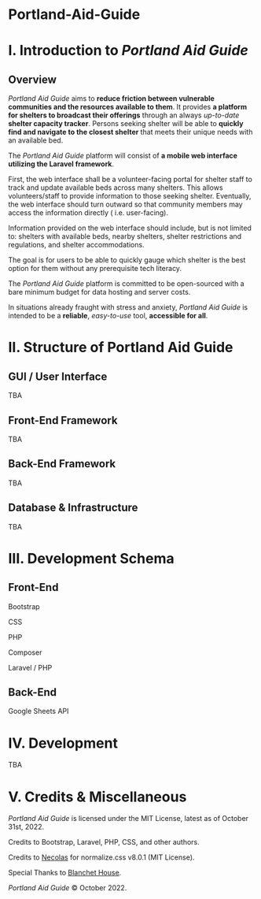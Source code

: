 # Portland-Aid-Guide

# I. Introduction to *Portland Aid Guide*

## Overview

*Portland Aid Guide* aims to **reduce friction between vulnerable communities and the resources available to them**. It provides **a platform for shelters to broadcast their offerings** through an always *up-to-date* **shelter capacity tracker**. Persons seeking shelter will be able to **quickly find and navigate to the closest shelter** that meets their unique needs with an available bed.

The *Portland Aid Guide* platform will consist of **a mobile web interface utilizing the Laravel framework**.

First, the web interface shall be a volunteer-facing portal for shelter staff to track and update available beds across many shelters. This allows volunteers/staff to provide information to those seeking shelter. Eventually, the web interface should turn outward so that community members may access the information directly ( i.e. user-facing).

Information provided on the web interface should include, but is not limited to: shelters with available beds, nearby shelters, shelter restrictions and regulations, and shelter accommodations.

The goal is for users to be able to quickly gauge which shelter is the best option for them without any prerequisite tech literacy.

The *Portland Aid Guide* platform is committed to be open-sourced with a bare minimum budget for data hosting and server costs.

In situations already fraught with stress and anxiety, *Portland Aid Guide* is intended to be a **reliable**, *easy-to-use* tool, **accessible for all**.

# II. Structure of Portland Aid Guide

## GUI / User Interface

TBA

## Front-End Framework

TBA

## Back-End Framework

TBA

## Database & Infrastructure

TBA

# III. Development Schema

## Front-End

Bootstrap

CSS

PHP

Composer

Laravel / PHP

## Back-End

Google Sheets API

# IV. Development

TBA

# V. Credits & Miscellaneous

*Portland Aid Guide* is licensed under the MIT License, latest as of October 31st, 2022.

Credits to Bootstrap, Laravel, PHP, CSS, and other authors.

Credits to [Necolas](github.com/necolas/normalize.css) for normalize.css v8.0.1 (MIT License).

Special Thanks to [Blanchet House](https://blanchethouse.org/).

*Portland Aid Guide* © October 2022.
